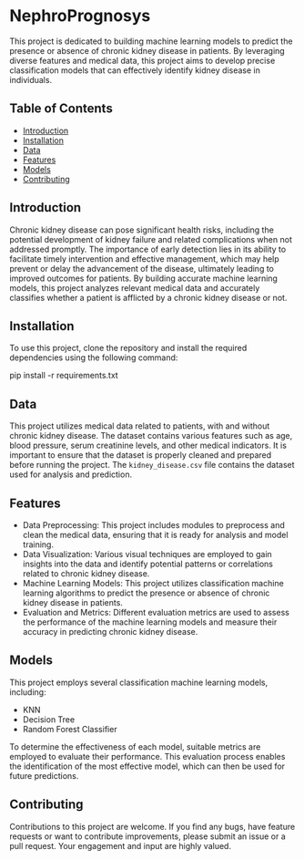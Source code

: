 # NephroPrognosys

This project is dedicated to building machine learning models to predict the presence or absence of chronic kidney disease in patients. By leveraging diverse features and medical data, this project aims to develop precise classification models that can effectively identify kidney disease in individuals.

## Table of Contents
- [Introduction](#introduction)
- [Installation](#installation)
- [Data](#data)
- [Features](#features)
- [Models](#models)
- [Contributing](#contributing)

## Introduction
Chronic kidney disease can pose significant health risks, including the potential development of kidney failure and related complications when not addressed promptly. The importance of early detection lies in its ability to facilitate timely intervention and effective management, which may help prevent or delay the advancement of the disease, ultimately leading to improved outcomes for patients. By building accurate machine learning models, this project analyzes relevant medical data and accurately classifies whether a patient is afflicted by a chronic kidney disease or not.

## Installation
To use this project, clone the repository and install the required dependencies using the following command:

pip install -r requirements.txt

## Data
This project utilizes medical data related to patients,  with and without chronic kidney disease. The dataset contains various features such as age, blood pressure, serum creatinine levels, and other medical indicators. It is important to ensure that the dataset is properly cleaned and prepared before running the project. The `kidney_disease.csv` file contains the dataset used for analysis and prediction.

## Features
- Data Preprocessing: This project includes modules to preprocess and clean the medical data, ensuring that it is ready for analysis and model training.
- Data Visualization: Various visual techniques are employed to gain insights into the data and identify potential patterns or correlations related to chronic kidney disease.
- Machine Learning Models: This project utilizes classification machine learning algorithms to predict the presence or absence of chronic kidney disease in patients.
- Evaluation and Metrics: Different evaluation metrics are used to assess the performance of the machine learning models and measure their accuracy in predicting chronic kidney disease.

## Models
This project employs several classification machine learning models, including:
- KNN
- Decision Tree
- Random Forest Classifier

To determine the effectiveness of each model, suitable metrics are employed to evaluate their performance. This evaluation process enables the identification of the most effective model, which can then be used for future predictions.

## Contributing
Contributions to this project are welcome. If you find any bugs, have feature requests or want to contribute improvements, please submit an issue or a pull request. Your engagement and input are highly valued.
